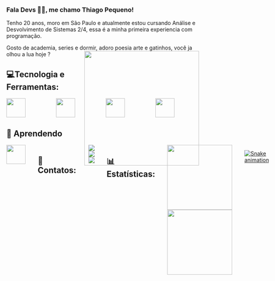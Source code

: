 ### Fala Devs 👩‍💻, me chamo Thiago Pequeno!
Tenho 20 anos, moro em São Paulo e atualmente estou cursando Análise e Desvolvimento de Sistemas 2/4,
essa é a minha primeira experiencia com programação.

<div style="display: inline_block">
  Gosto de academia, series e dormir, adoro poesia arte e gatinhos, você ja olhou a lua hoje ?

  <img  align="right" width="300px" src="https://api.readyplayer.me/v1/avatars/63f156f63cade24b0334e53f.png?cacheControl=true&uat=2023-02-18T23:43:52.083Z">
</div>


## 💻Tecnologia e Ferramentas:
<div style="display: flex; gap: 5rem;">
  <img width="50px" src="https://cdn.jsdelivr.net/gh/devicons/devicon/icons/html5/html5-original.svg" />
  <img width="50px" src="https://cdn.jsdelivr.net/gh/devicons/devicon/icons/css3/css3-original.svg" />
  <img width="50px" src="https://cdn.jsdelivr.net/gh/devicons/devicon/icons/javascript/javascript-plain.svg" />
  <img width="50px" src="https://cdn.jsdelivr.net/gh/devicons/devicon/icons/vscode/vscode-original.svg" />



</div>

## 🔎 Aprendendo
<div style="display: flex; gap: 2rem;">

<img width="50px" src="https://cdn.jsdelivr.net/gh/devicons/devicon/icons/java/java-plain.svg" />    
  
## 📩 Contatos:
<div>
<a href="https://www.instagram.com/_castr0o/" target="_blank"><img src="https://img.shields.io/badge/-Instagram-%23E4405F?style=for-the-badge&logo=instagram&logoColor=white" target="_blank"></a>
<a href = "https://mail.google.com/mail/u/0/#inbox"><img src="https://img.shields.io/badge/Gmail-D14836?style=for-the-badge&logo=gmail&logoColor=white" target="_blank"></a>
<a href="" target="_blank"><img src="https://img.shields.io/badge/-LinkedIn-%230077B5?style=for-the-badge&logo=linkedin&logoColor=white" target="_blank"></a>   
</div>
  
## 📊 Estatísticas:
<div align="center">
  <a href="https://github.com/thiagopequeno">
  <img height="170em" src="https://github-readme-stats.vercel.app/api/top-langs/?username=thiagopequeno&layout=compact&langs_count=7&theme=dracula"/>
  <img height="170em" src="https://github-readme-stats.vercel.app/api?username=thiagopequeno&show_icons=true&theme=dracula&include_all_commits=true&count_private=true"/>
</div>

![Snake animation](https://github.com/leobr1t0/leobr1t0/blob/output/github-contribution-grid-snake.svg)
